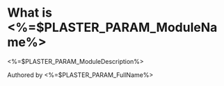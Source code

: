 # What is <%=$PLASTER_PARAM_ModuleName%>

<%=$PLASTER_PARAM_ModuleDescription%>

Authored by <%=$PLASTER_PARAM_FullName%>